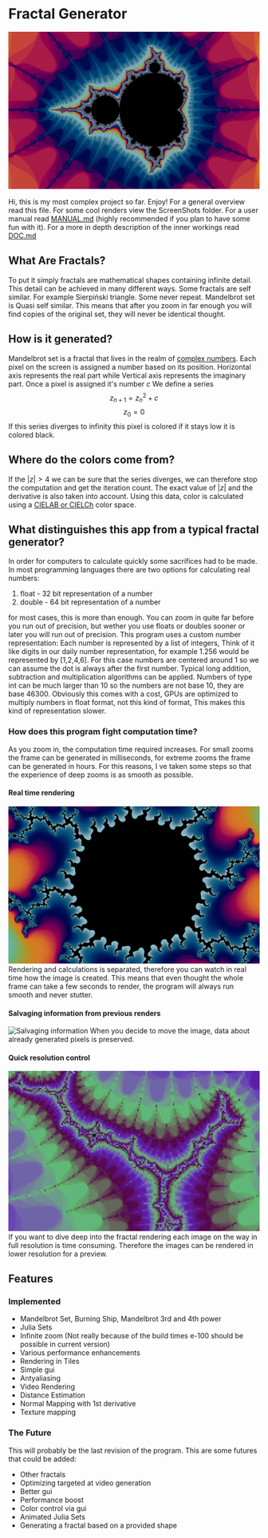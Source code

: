 # Fractal Generator

![Main](./ScreenShots/2.png)

Hi, this is my most complex project so far. Enjoy!
For a general overview read this file.
For some cool renders view the ScreenShots folder.
For a user manual read [MANUAL.md](MANUAL.md) (highly recommended if you plan to have some fun with it).
For a more in depth description of the inner workings read [DOC.md](DOC.md)

## What Are Fractals?

To put it simply fractals are mathematical shapes containing infinite detail.
This detail can be achieved in many different ways.
Some fractals are self similar. For example Sierpiński triangle.
Some never repeat.
Mandelbrot set is Quasi self similar.
This means that after you zoom in far enough you will find copies of the original set,
they will never be identical thought.

## How is it generated?

Mandelbrot set is a fractal that lives in the realm of [complex numbers](https://en.wikipedia.org/wiki/Complex_number).
Each pixel on the screen is assigned a number based on its position.
Horizontal axis represents the real part while Vertical axis represents the imaginary part.
Once a pixel is assigned it's number $c$ We define a series
$$z_{n+1} = z_{n}^{2} + c$$
$$z_{0} = 0$$
If this series diverges to infinity this pixel is colored if it stays low it is colored black.

## Where do the colors come from?

If the $|z| > 4$ we can be sure that the series diverges, we can therefore stop the computation and get the iteration count.
The exact value of $|z|$ and the derivative is also taken into account.
Using this data, color is calculated using a [CIELAB or CIELCh](https://en.wikipedia.org/wiki/CIELAB_color_space) color space.

## What distinguishes this app from a typical fractal generator?

In order for computers to calculate quickly some sacrifices had to be made.
In most programming languages there are two options for calculating real numbers:

1.  float - 32 bit representation of a number
2.  double - 64 bit representation of a number

for most cases, this is more than enough. You can zoom in quite far before you run out of precision,
but wether you use floats or doubles sooner or later you will run out of precision.
This program uses a custom number representation:
Each number is represented by a list of integers,
Think of it like digits in our daily number representation,
for example 1.256 would be represented by [1,2,4,6].
For this case numbers are centered around 1 so we can assume the dot is always after the first number.
Typical long addition, subtraction and multiplication algorithms can be applied.
Numbers of type int can be much larger than 10 so the numbers are not base 10, they are base 46300.
Obviously this comes with a cost, GPUs are optimized to multiply numbers in float format, not this kind of format,
This makes this kind of representation slower.

### How does this program fight computation time?

As you zoom in, the computation time required increases. For small zooms the frame can be generated in milliseconds, for extreme zooms the frame can be generated in hours. For this reasons, I ve taken some steps so that the experience of deep zooms is as smooth as possible.

#### Real time rendering

![Real Time Rendering](./ScreenShots/1.gif)
Rendering and calculations is separated, therefore you can watch in real time how the image is created.
This means that even thought the whole frame can take a few seconds to render,
the program will always run smooth and never stutter.

#### Salvaging information from previous renders

![Salvaging information](./ScreenShots/2.gif)
When you decide to move the image, data about already generated pixels is preserved.

#### Quick resolution control

![Pixels](./ScreenShots/3.png)
If you want to dive deep into the fractal rendering each image on the way in full resolution is time consuming.
Therefore the images can be rendered in lower resolution for a preview.

## Features

### Implemented

- Mandelbrot Set, Burning Ship, Mandelbrot 3rd and 4th power
- Julia Sets
- Infinite zoom (Not really because of the build times e-100 should be possible in current version)
- Various performance enhancements
- Rendering in Tiles
- Simple gui
- Antyaliasing
- Video Rendering
- Distance Estimation
- Normal Mapping with 1st derivative
- Texture mapping

### The Future

This will probably be the last revision of the program.
This are some futures that could be added:

- Other fractals
- Optimizing targeted at video generation
- Better gui
- Performance boost
- Color control via gui
- Animated Julia Sets
- Generating a fractal based on a provided shape
